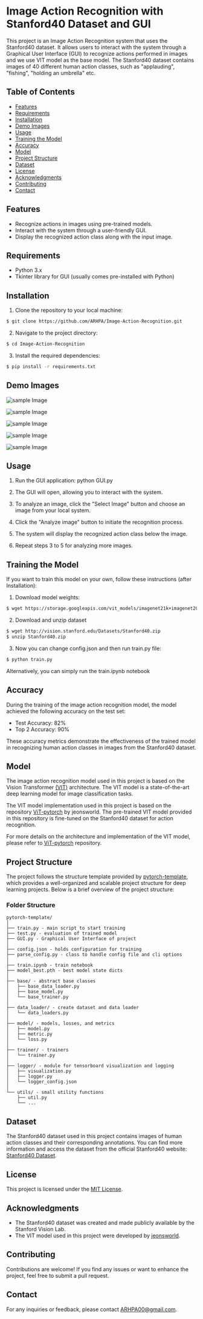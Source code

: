 # Image Action Recognition with Stanford40 Dataset and GUI


This project is an Image Action Recognition system that uses the Stanford40 dataset. It allows users to interact with the system through a Graphical User Interface (GUI) to recognize actions performed in images and we use VIT model as the base model. The Stanford40 dataset contains images of 40 different human action classes, such as "applauding", "fishing", "holding an umbrella" etc.

## Table of Contents

- [Features](#features)
- [Requirements](#requirements)
- [Installation](#installation)
- [Demo Images](#demo-images)
- [Usage](#usage)
- [Training the Model](#training-the-model)
- [Accuracy](#accuracy)
- [Model](#model)
- [Project Structure](#project-structure)
- [Dataset](#dataset)
- [License](#license)
- [Acknowledgments](#acknowledgments)
- [Contributing](#contributing)
- [Contact](#contact)

## Features

- Recognize actions in images using pre-trained models.
- Interact with the system through a user-friendly GUI.
- Display the recognized action class along with the input image.

## Requirements

- Python 3.x
- Tkinter library for GUI (usually comes pre-installed with Python)

## Installation

1. Clone the repository to your local machine:
```bash
$ git clone https://github.com/ARHPA/Image-Action-Recognition.git
```
2. Navigate to the project directory:
```bash    
$ cd Image-Action-Recognition
```
3. Install the required dependencies:
```bash   
$ pip install -r requirements.txt
```

## Demo Images

![sample Image](demo_images/Screenshot%20from%202023-07-22%2021-36-04.png)

![sample Image](demo_images/Screenshot%20from%202023-07-22%2021-36-27.png)

![sample Image](demo_images/Screenshot%20from%202023-07-22%2021-36-43.png)

![sample Image](demo_images/Screenshot%20from%202023-07-22%2021-36-59.png)

![sample Image](demo_images/Screenshot%20from%202023-07-22%2021-38-17.png)

## Usage

1. Run the GUI application:
    python GUI.py


2. The GUI will open, allowing you to interact with the system.

3. To analyze an image, click the "Select Image" button and choose an image from your local system.

4. Click the "Analyze image" button to initiate the recognition process.

5. The system will display the recognized action class below the image.

6. Repeat steps 3 to 5 for analyzing more images.

## Training the Model
If you want to train this model on your own, follow these instructions (after Installation):

1. Download model weights:
```bash
$ wget https://storage.googleapis.com/vit_models/imagenet21k+imagenet2012/ViT-B_16.npz
```
2. Download and unzip dataset
```bash    
$ wget http://vision.stanford.edu/Datasets/Stanford40.zip
$ unzip Stanford40.zip
```
3. Now you can change config.json and then run train.py file:
```bash   
$ python train.py
```
Alternatively, you can simply run the train.ipynb notebook

## Accuracy

During the training of the image action recognition model, the model achieved the following accuracy on the test set:

- Test Accuracy: 82% 
- Top 2 Accuracy: 90%

These accuracy metrics demonstrate the effectiveness of the trained model in recognizing human action classes in images from the Stanford40 dataset.

## Model

The image action recognition model used in this project is based on the Vision Transformer [(VIT)](https://arxiv.org/pdf/2010.11929.pdf) architecture. The VIT model is a state-of-the-art deep learning model for image classification tasks.

The VIT model implementation used in this project is based on the repository [ViT-pytorch](https://github.com/jeonsworld/ViT-pytorch) by jeonsworld. The pre-trained VIT model provided in this repository is fine-tuned on the Stanford40 dataset for action recognition.

For more details on the architecture and implementation of the VIT model, please refer to [ViT-pytorch](https://github.com/jeonsworld/ViT-pytorch) repository.

## Project Structure

The project follows the structure template provided by [pytorch-template](https://github.com/victoresque/pytorch-template), which provides a well-organized and scalable project structure for deep learning projects. Below is a brief overview of the project structure:

### Folder Structure
  ```
  pytorch-template/
  │
  ├── train.py - main script to start training
  ├── test.py - evaluation of trained model
  ├── GUI.py - Graphical User Interface of project 
  │
  ├── config.json - holds configuration for training
  ├── parse_config.py - class to handle config file and cli options
  │
  ├── train.ipynb - train notebook
  ├── model_best.pth - best model state dicts
  │
  ├── base/ - abstract base classes
  │   ├── base_data_loader.py
  │   ├── base_model.py
  │   └── base_trainer.py
  │
  ├── data_loader/ - create dataset and data loader
  │   └── data_loaders.py
  │
  ├── model/ - models, losses, and metrics
  │   ├── model.py
  │   ├── metric.py
  │   └── loss.py
  │
  ├── trainer/ - trainers
  │   └── trainer.py
  │
  ├── logger/ - module for tensorboard visualization and logging
  │   ├── visualization.py
  │   ├── logger.py
  │   └── logger_config.json
  │  
  └── utils/ - small utility functions
      ├── util.py
      └── ...
  ```
## Dataset

The Stanford40 dataset used in this project contains images of human action classes and their corresponding annotations. You can find more information and access the dataset from the official Stanford40 website: [Stanford40 Dataset](http://vision.stanford.edu/Datasets/40actions.html).

## License

This project is licensed under the [MIT License](LICENSE).

## Acknowledgments

- The Stanford40 dataset was created and made publicly available by the Stanford Vision Lab.
- The VIT model used in this project were developed by [jeonsworld](https://github.com/jeonsworld/ViT-pytorch).

## Contributing

Contributions are welcome! If you find any issues or want to enhance the project, feel free to submit a pull request.

## Contact

For any inquiries or feedback, please contact [ARHPA00@gmail.com](mailto:ARHPA00@gmail.com).




